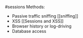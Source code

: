 #sessions
Methods:
* Passive traffic sniffing [[sniffing]]
* XSS [[Sessions and XSS]]
* Browser history or log-driving
* Database access

